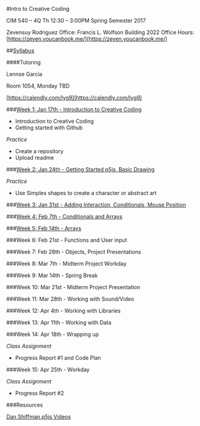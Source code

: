 #Intro to Creative Coding

CIM 540 – 4Q
Th 12:30 – 3:00PM
Spring Semester 2017

Zevensuy Rodriguez
Office: Francis L. Wolfson Building 2022
Office Hours: [https://zeven.youcanbook.me/](https://zeven.youcanbook.me/)


##[Syllabus](https://github.com/zevenrodriguez/CIM540-640/blob/master/files/CIM540-4Q-S17-Intro%20to%20Creative%20Coding.pdf)

####Tutoring

Lennse Garcia

Room 1054, Monday TBD

[https://calendly.com/lyg9](https://calendly.com/lyg9)


###[Week 1: Jan 17th - Introduction to Creative Coding](https://github.com/zevenrodriguez/CIM540-640/tree/master/week1)
* Introduction to Creative Coding
* Getting started with Github


_Practice_
* Create a repository
* Upload readme

###[Week 2: Jan 24th - Getting Started p5js, Basic Drawing](https://github.com/zevenrodriguez/CIM540-640/tree/master/week2)

_Practice_
* Use Simples shapes to create a character or abstract art

###[Week 3: Jan 31st - Adding Interaction, Conditionals, Mouse Position](https://github.com/zevenrodriguez/CIM540-640/tree/master/week3)


###[Week 4: Feb 7th - Conditionals and  Arrays](https://github.com/zevenrodriguez/CIM540-640/tree/master/week4)



###[Week 5: Feb 14th - Arrays](https://github.com/zevenrodriguez/CIM540-640/tree/master/week5)


###Week 6: Feb 21st - Functions and User input


###Week 7: Feb 28th - Objects, Project Presentations

###Week 8: Mar 7th - Midterm Project Workday

###Week 9: Mar 14th - Spring Break

###Week 10: Mar 21st - Midterm Project Presentation

###Week 11: Mar 28th - Working with Sound/Video

###Week 12: Apr 4th - Working with Libraries

###Week 13: Apr 11th - Working with Data

###Week 14: Apr 18th - Wrapping up

_Class Assignment_
* Progress Report #1 and Code Plan

###Week 15: Apr 25th - Workday

_Class Assignment_
* Progress Report #2


###Resources

[Dan Shiffman p5js Videos](https://www.youtube.com/playlist?list=PLRqwX-V7Uu6Zy51Q-x9tMWIv9cueOFTFA)
